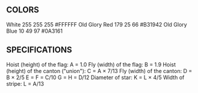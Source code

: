 ## COLORS
White			255	255	255	#FFFFFF
Old Glory Red	179	25	66	#B31942
Old Glory Blue	10	49	97	#0A3161
## SPECIFICATIONS
Hoist (height) of the flag: A = 1.0
Fly (width) of the flag: B = 1.9
Hoist (height) of the canton ("union"): C = A × 7/13
Fly (width) of the canton: D = B × 2/5
E = F = C/10
G = H = D/12
Diameter of star: K = L × 4/5
Width of stripe: L = A/13